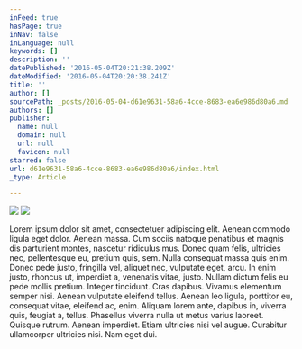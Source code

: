 ```yaml
---
inFeed: true
hasPage: true
inNav: false
inLanguage: null
keywords: []
description: ''
datePublished: '2016-05-04T20:21:38.209Z'
dateModified: '2016-05-04T20:20:38.241Z'
title: ''
author: []
sourcePath: _posts/2016-05-04-d61e9631-58a6-4cce-8683-ea6e986d80a6.md
authors: []
publisher:
  name: null
  domain: null
  url: null
  favicon: null
starred: false
url: d61e9631-58a6-4cce-8683-ea6e986d80a6/index.html
_type: Article

---
```

![](https://the-grid-user-content.s3-us-west-2.amazonaws.com/c47c8fe2-c200-44b9-9572-ec25c90eb4fa.jpg)
![](https://the-grid-user-content.s3-us-west-2.amazonaws.com/dc9d361e-60ac-46e0-8337-58b6f56af5d5.jpg)

Lorem ipsum dolor sit amet, consectetuer adipiscing elit. Aenean commodo ligula eget dolor. Aenean massa. Cum sociis natoque penatibus et magnis dis parturient montes, nascetur ridiculus mus. Donec quam felis, ultricies nec, pellentesque eu, pretium quis, sem. Nulla consequat massa quis enim. Donec pede justo, fringilla vel, aliquet nec, vulputate eget, arcu. In enim justo, rhoncus ut, imperdiet a, venenatis vitae, justo. Nullam dictum felis eu pede mollis pretium. Integer tincidunt. Cras dapibus. Vivamus elementum semper nisi. Aenean vulputate eleifend tellus. Aenean leo ligula, porttitor eu, consequat vitae, eleifend ac, enim. Aliquam lorem ante, dapibus in, viverra quis, feugiat a, tellus. Phasellus viverra nulla ut metus varius laoreet. Quisque rutrum. Aenean imperdiet. Etiam ultricies nisi vel augue. Curabitur ullamcorper ultricies nisi. Nam eget dui.